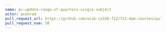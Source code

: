 ```yaml
---
name: pc-update-range-of-quarters-single-subject
actor: pconrad
pull_request_url: https://github.com/ucsb-cs156-f22/f22-6pm-courses/pull/58
pull_request_num: 58
---
```

